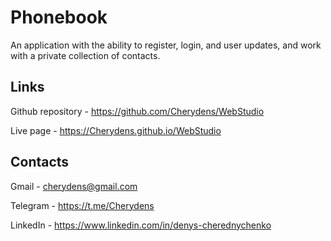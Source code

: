 # Phonebook
An application with the ability to register, login, and user updates, and work with a private collection of contacts.



## Links

Github repository - https://github.com/Cherydens/WebStudio

Live page - https://Cherydens.github.io/WebStudio

## Contacts

Gmail - cherydens@gmail.com

Telegram - https://t.me/Cherydens

LinkedIn - https://www.linkedin.com/in/denys-cherednychenko
